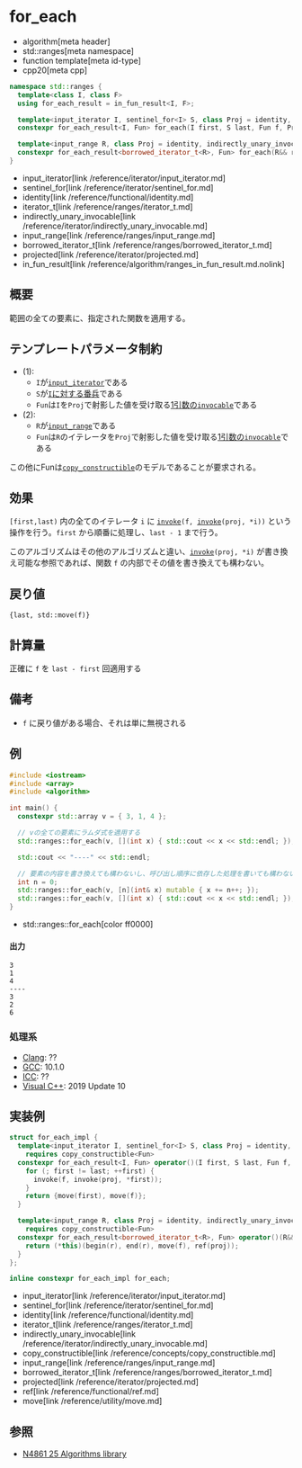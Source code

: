 # for_each
* algorithm[meta header]
* std::ranges[meta namespace]
* function template[meta id-type]
* cpp20[meta cpp]

```cpp
namespace std::ranges {
  template<class I, class F>
  using for_each_result = in_fun_result<I, F>;

  template<input_iterator I, sentinel_for<I> S, class Proj = identity, indirectly_unary_invocable<projected<I, Proj>> Fun>
  constexpr for_each_result<I, Fun> for_each(I first, S last, Fun f, Proj proj = {});                     // (1)

  template<input_range R, class Proj = identity, indirectly_unary_invocable<projected<iterator_t<R>, Proj>> Fun>
  constexpr for_each_result<borrowed_iterator_t<R>, Fun> for_each(R&& r, Fun f, Proj proj = {});          // (2)
}
```
* input_iterator[link /reference/iterator/input_iterator.md]
* sentinel_for[link /reference/iterator/sentinel_for.md]
* identity[link /reference/functional/identity.md]
* iterator_t[link /reference/ranges/iterator_t.md]
* indirectly_unary_invocable[link /reference/iterator/indirectly_unary_invocable.md]
* input_range[link /reference/ranges/input_range.md]
* borrowed_iterator_t[link /reference/ranges/borrowed_iterator_t.md]
* projected[link /reference/iterator/projected.md]
* in_fun_result[link /reference/algorithm/ranges_in_fun_result.md.nolink]


## 概要
範囲の全ての要素に、指定された関数を適用する。

## テンプレートパラメータ制約
- (1):
    - `I`が[`input_iterator`](/reference/iterator/input_iterator.md)である
    - `S`が[`I`に対する番兵](/reference/iterator/sentinel_for.md)である
    - `Fun`は`I`を`Proj`で射影した値を受け取る[1引数の`invocable`](/reference/iterator/indirectly_unary_invocable.md)である
- (2):
    - `R`が[`input_range`](/reference/ranges/input_range.md)である
    - `Fun`は`R`のイテレータを`Proj`で射影した値を受け取る[1引数の`invocable`](/reference/iterator/indirectly_unary_invocable.md)である

この他にFunは[`copy_constructible`](/reference/concepts/copy_constructible.md)のモデルであることが要求される。

## 効果
`[first,last)` 内の全てのイテレータ `i` に [`invoke`](/reference/functional/invoke.md)`(f, `[`invoke`](/reference/functional/invoke.md)`(proj, *i))` という操作を行う。`first` から順番に処理し、`last - 1` まで行う。

このアルゴリズムはその他のアルゴリズムと違い、[`invoke`](/reference/functional/invoke.md)`(proj, *i)` が書き換え可能な参照であれば、関数 `f` の内部でその値を書き換えても構わない。


## 戻り値

`{last, std::move(f)}`

## 計算量
正確に `f` を `last - first` 回適用する


## 備考
- `f` に戻り値がある場合、それは単に無視される


## 例

```cpp example
#include <iostream>
#include <array>
#include <algorithm>

int main() {
  constexpr std::array v = { 3, 1, 4 };

  // vの全ての要素にラムダ式を適用する
  std::ranges::for_each(v, [](int x) { std::cout << x << std::endl; });

  std::cout << "----" << std::endl;

  // 要素の内容を書き換えても構わないし、呼び出し順序に依存した処理を書いても構わない
  int n = 0;
  std::ranges::for_each(v, [n](int& x) mutable { x += n++; });
  std::ranges::for_each(v, [](int x) { std::cout << x << std::endl; });
}
```
* std::ranges::for_each[color ff0000]

#### 出力
```
3
1
4
----
3
2
6
```


### 処理系
- [Clang](/implementation.md#clang): ??
- [GCC](/implementation.md#gcc): 10.1.0
- [ICC](/implementation.md#icc): ??
- [Visual C++](/implementation.md#visual_cpp): 2019 Update 10


## 実装例
```cpp
struct for_each_impl {
  template<input_iterator I, sentinel_for<I> S, class Proj = identity, indirectly_unary_invocable<projected<I, Proj>> Fun>
    requires copy_constructible<Fun>
  constexpr for_each_result<I, Fun> operator()(I first, S last, Fun f, Proj proj = {}) const {
    for (; first != last; ++first) {
      invoke(f, invoke(proj, *first));
    }
    return {move(first), move(f)};
  }

  template<input_range R, class Proj = identity, indirectly_unary_invocable<projected<iterator_t<R>, Proj>> Fun>
    requires copy_constructible<Fun>
  constexpr for_each_result<borrowed_iterator_t<R>, Fun> operator()(R&& r, Fun f, Proj proj = {}) const {
    return (*this)(begin(r), end(r), move(f), ref(proj));
  }
};

inline constexpr for_each_impl for_each;
```
* input_iterator[link /reference/iterator/input_iterator.md]
* sentinel_for[link /reference/iterator/sentinel_for.md]
* identity[link /reference/functional/identity.md]
* iterator_t[link /reference/ranges/iterator_t.md]
* indirectly_unary_invocable[link /reference/iterator/indirectly_unary_invocable.md]
* copy_constructible[link /reference/concepts/copy_constructible.md]
* input_range[link /reference/ranges/input_range.md]
* borrowed_iterator_t[link /reference/ranges/borrowed_iterator_t.md]
* projected[link /reference/iterator/projected.md]
* ref[link /reference/functional/ref.md]
* move[link /reference/utility/move.md]


## 参照
- [N4861 25 Algorithms library](https://timsong-cpp.github.io/cppwp/n4861/algorithms)
